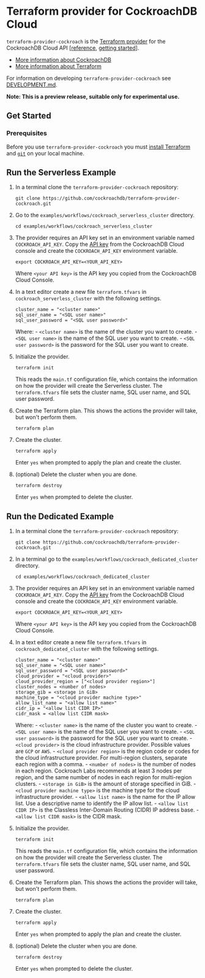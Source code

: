 # Terraform provider for CockroachDB Cloud

`terraform-provider-cockroach` is the [Terraform provider](https://learn.hashicorp.com/collections/terraform/providers) for the CockroachDB Cloud API [[reference](https://www.cockroachlabs.com/docs/api/cloud/v1), [getting started](https://www.cockroachlabs.com/docs/cockroachcloud/cloud-api)].

- [More information about CockroachDB](https://www.cockroachlabs.com/)
- [More information about Terraform](https://terraform.io)

For information on developing `terraform-provider-cockroach` see [DEVELOPMENT.md](DEVELOPMENT.md).

**Note: This is a preview release, suitable only for experimental use.**

## Get Started

### Prerequisites

Before you use `terraform-provider-cockroach` you must [install Terraform](https://learn.hashicorp.com/tutorials/terraform/install-cli) and [`git`](https://git-scm.com/downloads) on your local machine.

## Run the Serverless Example

1. In a terminal clone the `terraform-provider-cockroach` repository:

    ~~~ shell
    git clone https://github.com/cockroachdb/terraform-provider-cockroach.git
    ~~~

1. Go to the `examples/workflows/cockroach_serverless_cluster` directory.

    ~~~ shell
    cd examples/workflows/cockroach_serverless_cluster
    ~~~

1. The provider requires an API key set in an environment variable named `COCKROACH_API_KEY`. Copy the [API key](https://www.cockroachlabs.com/docs/cockroachcloud/console-access-management#api-access) from the CockroachDB Cloud console and create the `COCKROACH_API_KEY` environment variable.

    ~~~ shell
    export COCKROACH_API_KEY=<YOUR_API_KEY>
    ~~~

    Where `<your API key>` is the API key you copied from the CockroachDB Cloud Console.

1. In a text editor create a new file `terraform.tfvars` in `cockroach_serverless_cluster` with the following settings.

    ~~~
    cluster_name = "<cluster name>"
    sql_user_name = "<SQL user name>"
    sql_user_password = "<SQL user password>"
    ~~~

    Where:
        - `<cluster name>` is the name of the cluster you want to create.
        - `<SQL user name>` is the name of the SQL user you want to create.
        - `<SQL user password>` is the password for the SQL user you want to create.

1. Initialize the provider.

    ~~~ shell
    terraform init
    ~~~

    This reads the `main.tf` configuration file, which contains the information on how the provider will create the Serverless cluster. The `terraform.tfvars` file sets the cluster name, SQL user name, and SQL user password.

1. Create the Terraform plan. This shows the actions the provider will take, but won't perform them.

    ~~~ shell
    terraform plan
    ~~~

1. Create the cluster.

    ~~~ shell
    terraform apply
    ~~~

    Enter `yes` when prompted to apply the plan and create the cluster.

1. (optional) Delete the cluster when you are done.

    ~~~ shell
    terraform destroy
    ~~~

    Enter `yes` when prompted to delete the cluster.

## Run the Dedicated Example

1. In a terminal clone the `terraform-provider-cockroach` repository:

    ~~~ shell
    git clone https://github.com/cockroachdb/terraform-provider-cockroach.git
    ~~~

1. In a terminal go to the `examples/workflows/cockroach_dedicated_cluster` directory.

    ~~~ shell
    cd examples/workflows/cockroach_dedicated_cluster
    ~~~

1. The provider requires an API key set in an environment variable named `COCKROACH_API_KEY`. Copy the [API key](https://www.cockroachlabs.com/docs/cockroachcloud/console-access-management#api-access) from the CockroachDB Cloud console and create the `COCKROACH_API_KEY` environment variable.

    ~~~ shell
    export COCKROACH_API_KEY=<YOUR_API_KEY>
    ~~~

    Where `<your API key>` is the API key you copied from the CockroachDB Cloud Console.

1. In a text editor create a new file `terraform.tfvars` in `cockroach_dedicated_cluster` with the following settings.

    ~~~
    cluster_name = "<cluster name>"
    sql_user_name = "<SQL user name>"
    sql_user_password = "<SQL user password>"
    cloud_provider = "<cloud provider>"
    cloud_provider_region = ["<cloud provider region>"]
    cluster_nodes = <number of nodes>
    storage_gib = <storage in GiB>
    machine_type = "<cloud provider machine type>"
    allow_list_name = "<allow list name>"
    cidr_ip = "<allow list CIDR IP>"
    cidr_mask = <allow list CIDR mask>
    ~~~

    Where:
        - `<cluster name>` is the name of the cluster you want to create.
        - `<SQL user name>` is the name of the SQL user you want to create.
        - `<SQL user password>` is the password for the SQL user you want to create.
        - `<cloud provider>` is the cloud infrastructure provider. Possible values are `GCP` or `AWS`.
        - `<cloud provider region>` is the region code or codes for the cloud infrastructure provider. For multi-region clusters, separate each region with a comma.
        - `<number of nodes>` is the number of nodes in each region. Cockroach Labs recommends at least 3 nodes per region, and the same number of nodes in each region for multi-region clusters.
        - `<storage in GiB>` is the amount of storage specified in GiB.
        - `<cloud provider machine type>` is the machine type for the cloud infrastructure provider.
        - `<allow list name>` is the name for the IP allow list. Use a descriptive name to identify the IP allow list.
        - `<allow list CIDR IP>` is the Classless Inter-Domain Routing (CIDR) IP address base.
        - `<allow list CIDR mask>` is the CIDR mask.

1. Initialize the provider.

    ~~~ shell
    terraform init
    ~~~

    This reads the `main.tf` configuration file, which contains the information on how the provider will create the Serverless cluster. The `terraform.tfvars` file sets the cluster name, SQL user name, and SQL user password.

1. Create the Terraform plan. This shows the actions the provider will take, but won't perform them.

    ~~~ shell
    terraform plan
    ~~~

1. Create the cluster.

    ~~~ shell
    terraform apply
    ~~~

    Enter `yes` when prompted to apply the plan and create the cluster.

1. (optional) Delete the cluster when you are done.

    ~~~ shell
    terraform destroy
    ~~~

    Enter `yes` when prompted to delete the cluster.
